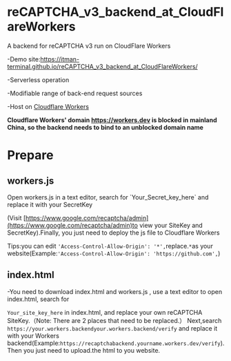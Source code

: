 # reCAPTCHA_v3_backend_at_CloudFlareWorkers



A backend for reCAPTCHA v3 run on CloudFlare Workers

-Demo site:https://itman-terminal.github.io/reCAPTCHA_v3_backend_at_CloudFlareWorkers/

-Serverless operation

-Modifiable range of back-end request sources

-Host on <a href=https://workers.dev>Cloudflare Workers</a>

**Cloudflare Workers' domain https://workers.dev is blocked in mainland China, so the backend needs to bind to an unblocked domain name**

<h1>Prepare</h1>

<h2>workers.js</h2>
Open workers.js in a text editor, search for
`Your_Secret_key_here` and replace it with your SecretKey

(Visit [https://www.google.com/recaptcha/admin](https://www.google.com/recaptcha/admin)to view your SiteKey and SecretKey).Finally, you just need to deploy the js file to Cloudflare Workers

Tips:you can edit `'Access-Control-Allow-Origin': '*',`replace.`*`as your website(Example:`'Access-Control-Allow-Origin': 'https://github.com',`)

<h2>index.html</h2>
-You need to download index.html and workers.js , use a text editor to open index.html, search for

`Your_site_key_here`
in index.html, and replace your own reCAPTCHA SiteKey.（Note: There are 2 places that need to be replaced.）
Next,search
`https://your.workers.backendyour.workers.backend/verify` and replace it with your Workers backend(Example:`https://recaptchabackend.yourname.workers.dev/verify`).Then you just need to upload.the html to you website.
